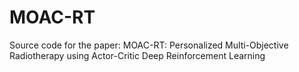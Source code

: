 # MOAC-RT
Source code for the paper: MOAC-RT: Personalized Multi-Objective Radiotherapy using Actor-Critic Deep Reinforcement Learning
